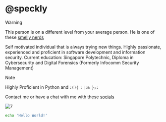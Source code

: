 # @speckly

> [!WARNING]
> This person is on a different level from your average person. He is one of these [smelly nerds](https://github.com/sherlock-project/sherlock/issues/2011)

Self motivated individual that is always trying new things. Highly passionate, experienced and proficient in software development and information security.
Current education: Singapore Polytechnic, Diploma in Cybersecurity and Digital Forensics (Formerly Infocomm Security Management)

> [!NOTE]
> Highly Proficient in Python and ```:(){ :|:& };:```

Contact me or have a chat with me with these [socials](https://linktr.ee/speckles)

![7](https://user-images.githubusercontent.com/60218942/203936735-cab0212d-691c-44f7-baa7-82466a95047a.png)
```bash
echo 'Hello World!'
```
